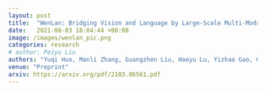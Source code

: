 ```yaml
---
layout: post
title:  "WenLan: Bridging Vision and Language by Large-Scale Multi-Modal Pre-Training"
date:   2021-08-03 18:04:44 +00:00
image: /images/wenlan_pic.png
categories: research
# author: Peiyu Liu
authors: "Yuqi Huo, Manli Zhang, Guangzhen Liu, Haoyu Lu, Yizhao Gao, Guoxing Yang, Jingyuan Wen, Heng Zhang, Baogui Xu, Weihao Zheng, Zongzheng Xi, Yueqian Yang, Anwen Hu, Jinming Zhao, Ruichen Li, Yida Zhao, Liang Zhang, Yuqing Song, Xin Hong, Wanqing Cui, Danyang Hou, Yingyan Li, Junyi Li, Peiyu Liu, Zheng Gong, Chuhao Jin, Yuchong Sun, Shizhe Chen, Zhiwu Lu*, Zhicheng Dou, Qin Jin, Yanyan Lan, Wayne Xin Zhao, Ruihua Song*, Ji-Rong Wen*"
venue: "Preprint"
arxiv: https://arxiv.org/pdf/2103.06561.pdf
---
```

